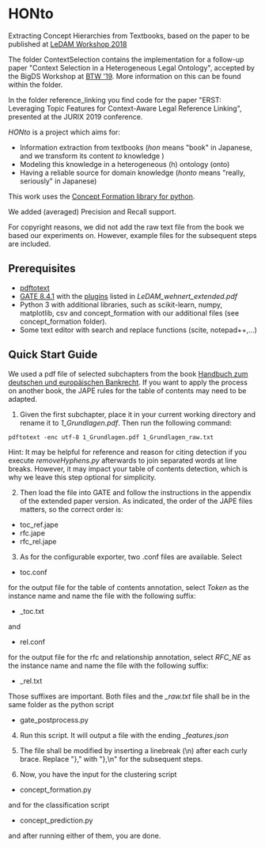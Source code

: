 # HONto
Extracting Concept Hierarchies from Textbooks, based on the paper to be published at [LeDAM Workshop 2018](https://sites.google.com/site/legaldam2018/programme)

The folder ContextSelection contains the implementation for a follow-up paper "Context Selection in a Heterogeneous Legal Ontology", accepted by the BigDS Workshop at [BTW '19](https://btw.informatik.uni-rostock.de/index.php/de/). More information on this can be found within the folder.

In the folder reference_linking you find code for the paper "ERST: Leveraging Topic Features for Context-Aware Legal Reference Linking", presented at the JURIX 2019 conference.


*HONto* is a project which aims for: 

* Information extraction from textbooks (*hon* means "book" in Japanese, and we transform its content *to* knowledge ) 
* Modeling this knowledge in a heterogeneous (h) ontology (onto)
* Having a reliable source for domain knowledge (*honto* means "really, seriously" in Japanese)

This work uses the [Concept Formation library for python](https://github.com/cmaclell/concept_formation).

We added (averaged) Precision and Recall support.

For copyright reasons, we did not add the raw text file from the book we based our experiments on. However, example files for the subsequent steps are included.

## Prerequisites

* [pdftotext](http://www.xpdfreader.com/)
* [GATE 8.4.1](https://gate.ac.uk/) with the [plugins](https://gate.ac.uk/gate/doc/plugins.html) listed in *LeDAM_wehnert_extended.pdf* 
* Python 3 with additional libraries, such as scikit-learn, numpy, matplotlib, csv and concept_formation with our additional files (see concept_formation folder).
* Some text editor with search and replace functions (scite, notepad++,...)

## Quick Start Guide

We used a pdf file of selected subchapters from the book [Handbuch zum deutschen und europäischen Bankrecht](https://www.springer.com/de/book/9783540766452). If you want to apply the process on another book, the JAPE rules for the table of contents may need to be adapted.

1. Given the first subchapter, place it in your current working directory and rename it to *1_Grundlagen.pdf*. Then run the following command:

``pdftotext -enc utf-8 1_Grundlagen.pdf 1_Grundlagen_raw.txt``

Hint: It may be helpful for reference and reason for citing detection if you execute *removeHyphens.py* afterwards to join separated words at line breaks. However, it may impact your table of contents detection, which is why we leave this step optional for simplicity.


2. Then load the file into GATE and follow the instructions in the appendix of the extended paper version. As indicated, the order of the JAPE files matters, so the correct order is:

* toc_ref.jape
* rfc.jape
* rfc_rel.jape

3. As for the configurable exporter, two .conf files are available.
Select 
* toc.conf 

for the output file for the table of contents annotation, select *Token* as the instance name and name the file with the following suffix:
* _toc.txt

and 
* rel.conf

for the output file for the rfc and relationship annotation, select *RFC_NE* as the instance name and name the file with the following suffix:
* _rel.txt

Those suffixes are important. Both files and the *\_raw.txt* file shall be in the same folder as the python script 
* gate_postprocess.py

4. Run this script. It will output a file with the ending *\_features.json*

5. The file shall be modified by inserting a linebreak (\n) after each curly brace. Replace "}," with "},\n" for the subsequent steps.

6. Now, you have the input for the clustering script 
* concept_formation.py

and for the classification script
* concept_prediction.py

and after running either of them, you are done.

